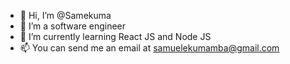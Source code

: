 - 👋 Hi, I’m @Samekuma
- 👀 I’m a software engineer
- 🌱 I’m currently learning React JS and Node JS
- 📫 You can send me an email at samuelekumamba@gmail.com

<!---
Samekuma/Samekuma is a ✨ special ✨ repository because its `README.md` (this file) appears on your GitHub profile.
You can click the Preview link to take a look at your changes.
--->
